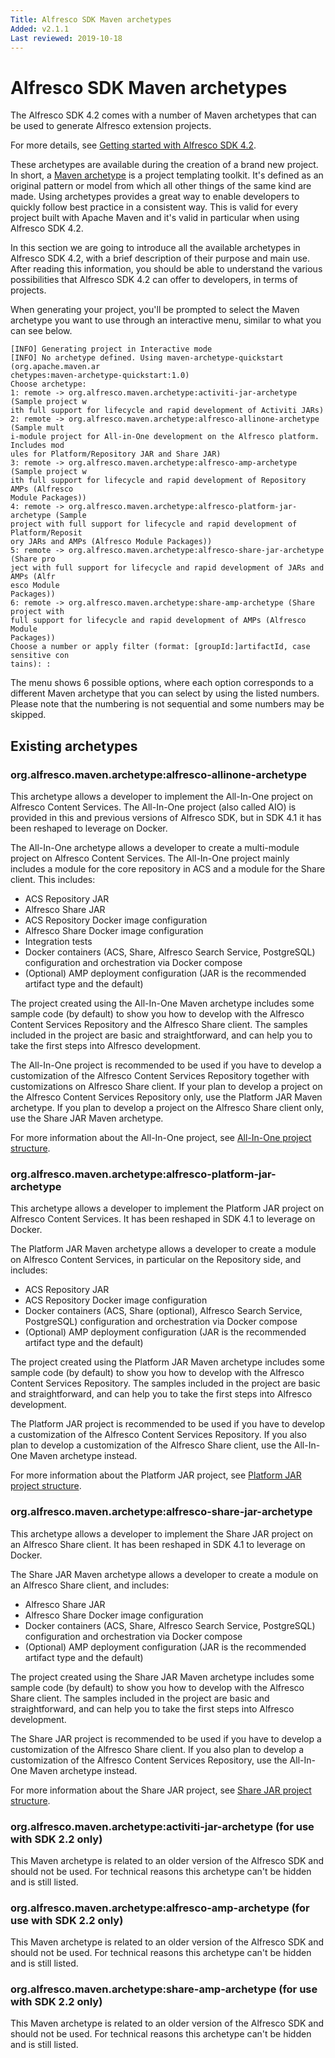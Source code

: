 ```yaml
---
Title: Alfresco SDK Maven archetypes
Added: v2.1.1
Last reviewed: 2019-10-18
---
```

# Alfresco SDK Maven archetypes

The Alfresco SDK 4.2 comes with a number of Maven archetypes that can be used to generate Alfresco extension projects.

For more details, see [Getting started with Alfresco SDK 4.2](getting-started.md).

These archetypes are available during the creation of a brand new project. In short, a [Maven archetype](https://maven.apache.org/guides/introduction/introduction-to-archetypes.html) 
is a project templating toolkit. It's defined as an original pattern or model from which all other things of the same kind are made. Using archetypes 
provides a great way to enable developers to quickly follow best practice in a consistent way. This is valid for every project built with Apache Maven and 
it's valid in particular when using Alfresco SDK 4.2.

In this section we are going to introduce all the available archetypes in Alfresco SDK 4.2, with a brief description of their purpose and main use. 
After reading this information, you should be able to understand the various possibilities that Alfresco SDK 4.2 can offer to developers, in terms of 
projects.

When generating your project, you'll be prompted to select the Maven archetype you want to use through an interactive menu, similar to what you can see below.

```
[INFO] Generating project in Interactive mode
[INFO] No archetype defined. Using maven-archetype-quickstart (org.apache.maven.ar
chetypes:maven-archetype-quickstart:1.0)
Choose archetype:
1: remote -> org.alfresco.maven.archetype:activiti-jar-archetype (Sample project w
ith full support for lifecycle and rapid development of Activiti JARs)
2: remote -> org.alfresco.maven.archetype:alfresco-allinone-archetype (Sample mult
i-module project for All-in-One development on the Alfresco platform. Includes mod
ules for Platform/Repository JAR and Share JAR)
3: remote -> org.alfresco.maven.archetype:alfresco-amp-archetype (Sample project w
ith full support for lifecycle and rapid development of Repository AMPs (Alfresco 
Module Packages))
4: remote -> org.alfresco.maven.archetype:alfresco-platform-jar-archetype (Sample 
project with full support for lifecycle and rapid development of Platform/Reposit
ory JARs and AMPs (Alfresco Module Packages))
5: remote -> org.alfresco.maven.archetype:alfresco-share-jar-archetype (Share pro
ject with full support for lifecycle and rapid development of JARs and AMPs (Alfr
esco Module
Packages))
6: remote -> org.alfresco.maven.archetype:share-amp-archetype (Share project with 
full support for lifecycle and rapid development of AMPs (Alfresco Module
Packages))
Choose a number or apply filter (format: [groupId:]artifactId, case sensitive con
tains): : 
```

The menu shows 6 possible options, where each option corresponds to a different Maven archetype that you can select by using the listed numbers. 
Please note that the numbering is not sequential and some numbers may be skipped.

## Existing archetypes

### org.alfresco.maven.archetype:alfresco-allinone-archetype

This archetype allows a developer to implement the All-In-One project on Alfresco Content Services. The All-In-One project (also called AIO) is provided in 
this and previous versions of Alfresco SDK, but in SDK 4.1 it has been reshaped to leverage on Docker.

The All-In-One archetype allows a developer to create a multi-module project on Alfresco Content Services. The All-In-One project mainly includes a module for 
the core repository in ACS and a module for the Share client. This includes:

* ACS Repository JAR
* Alfresco Share JAR
* ACS Repository Docker image configuration
* Alfresco Share Docker image configuration
* Integration tests
* Docker containers (ACS, Share, Alfresco Search Service, PostgreSQL) configuration and orchestration via Docker compose
* (Optional) AMP deployment configuration (JAR is the recommended artifact type and the default)

The project created using the All-In-One Maven archetype includes some sample code (by default) to show you how to develop with the Alfresco Content Services 
Repository and the Alfresco Share client. The samples included in the project are basic and straightforward, and can help you to take the first steps into 
Alfresco development.

The All-In-One project is recommended to be used if you have to develop a customization of the Alfresco Content Services Repository together with 
customizations on Alfresco Share client. If your plan to develop a project on the Alfresco Content Services Repository only, use the Platform JAR Maven 
archetype. If you plan to develop a project on the Alfresco Share client only, use the Share JAR Maven archetype.

For more information about the All-In-One project, see [All-In-One project structure](working-with-generated-projects/structure-aio.md).

### org.alfresco.maven.archetype:alfresco-platform-jar-archetype

This archetype allows a developer to implement the Platform JAR project on Alfresco Content Services. It has been reshaped in SDK 4.1 to leverage on Docker.

The Platform JAR Maven archetype allows a developer to create a module on Alfresco Content Services, in particular on the Repository side, and includes:

* ACS Repository JAR
* ACS Repository Docker image configuration
* Docker containers (ACS, Share (optional), Alfresco Search Service, PostgreSQL) configuration and orchestration via Docker compose
* (Optional) AMP deployment configuration (JAR is the recommended artifact type and the default)

The project created using the Platform JAR Maven archetype includes some sample code (by default) to show you how to develop with the Alfresco Content 
Services Repository. The samples included in the project are basic and straightforward, and can help you to take the first steps into Alfresco development.

The Platform JAR project is recommended to be used if you have to develop a customization of the Alfresco Content Services Repository. If you also plan to 
develop a customization of the Alfresco Share client, use the All-In-One Maven archetype instead.

For more information about the Platform JAR project, see [Platform JAR project structure](working-with-generated-projects/structure-platform.md).

### org.alfresco.maven.archetype:alfresco-share-jar-archetype

This archetype allows a developer to implement the Share JAR project on an Alfresco Share client. It has been reshaped in SDK 4.1 to leverage on Docker.

The Share JAR Maven archetype allows a developer to create a module on an Alfresco Share client, and includes:

* Alfresco Share JAR
* Alfresco Share Docker image configuration
* Docker containers (ACS, Share, Alfresco Search Service, PostgreSQL) configuration and orchestration via Docker compose
* (Optional) AMP deployment configuration (JAR is the recommended artifact type and the default)

The project created using the Share JAR Maven archetype includes some sample code (by default) to show you how to develop with the Alfresco Share client. 
The samples included in the project are basic and straightforward, and can help you to take the first steps into Alfresco development.

The Share JAR project is recommended to be used if you have to develop a customization of the Alfresco Share client. If you also plan to develop a 
customization of the Alfresco Content Services Repository, use the All-In-One Maven archetype instead.

For more information about the Share JAR project, see [Share JAR project structure](working-with-generated-projects/structure-share.md).

### org.alfresco.maven.archetype:activiti-jar-archetype (for use with SDK 2.2 only)

This Maven archetype is related to an older version of the Alfresco SDK and should not be used. For technical reasons this archetype can't be hidden and is 
still listed.

### org.alfresco.maven.archetype:alfresco-amp-archetype (for use with SDK 2.2 only)

This Maven archetype is related to an older version of the Alfresco SDK and should not be used. For technical reasons this archetype can't be hidden and is 
still listed.

### org.alfresco.maven.archetype:share-amp-archetype (for use with SDK 2.2 only)

This Maven archetype is related to an older version of the Alfresco SDK and should not be used. For technical reasons this archetype can't be hidden and is 
still listed.

